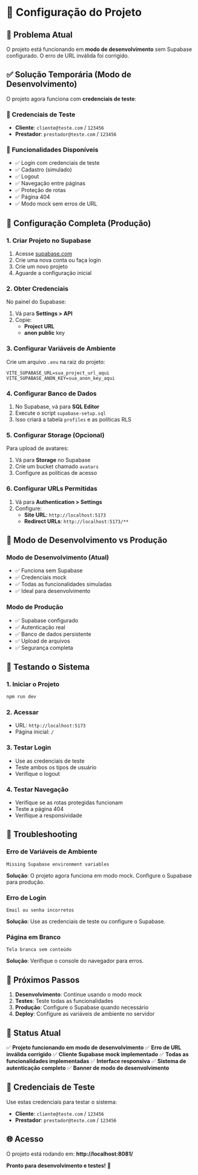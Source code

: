 # 🔧 Configuração do Projeto

## 🚨 Problema Atual
O projeto está funcionando em **modo de desenvolvimento** sem Supabase configurado. O erro de URL inválida foi corrigido.

## ✅ Solução Temporária (Modo de Desenvolvimento)

O projeto agora funciona com **credenciais de teste**:

### 🔑 Credenciais de Teste
- **Cliente**: `cliente@teste.com` / `123456`
- **Prestador**: `prestador@teste.com` / `123456`

### 🎯 Funcionalidades Disponíveis
- ✅ Login com credenciais de teste
- ✅ Cadastro (simulado)
- ✅ Logout
- ✅ Navegação entre páginas
- ✅ Proteção de rotas
- ✅ Página 404
- ✅ Modo mock sem erros de URL

## 🚀 Configuração Completa (Produção)

### 1. Criar Projeto no Supabase
1. Acesse [supabase.com](https://supabase.com)
2. Crie uma nova conta ou faça login
3. Crie um novo projeto
4. Aguarde a configuração inicial

### 2. Obter Credenciais
No painel do Supabase:
1. Vá para **Settings > API**
2. Copie:
   - **Project URL**
   - **anon public** key

### 3. Configurar Variáveis de Ambiente
Crie um arquivo `.env` na raiz do projeto:

```env
VITE_SUPABASE_URL=sua_project_url_aqui
VITE_SUPABASE_ANON_KEY=sua_anon_key_aqui
```

### 4. Configurar Banco de Dados
1. No Supabase, vá para **SQL Editor**
2. Execute o script `supabase-setup.sql`
3. Isso criará a tabela `profiles` e as políticas RLS

### 5. Configurar Storage (Opcional)
Para upload de avatares:
1. Vá para **Storage** no Supabase
2. Crie um bucket chamado `avatars`
3. Configure as políticas de acesso

### 6. Configurar URLs Permitidas
1. Vá para **Authentication > Settings**
2. Configure:
   - **Site URL**: `http://localhost:5173`
   - **Redirect URLs**: `http://localhost:5173/**`

## 🔄 Modo de Desenvolvimento vs Produção

### Modo de Desenvolvimento (Atual)
- ✅ Funciona sem Supabase
- ✅ Credenciais mock
- ✅ Todas as funcionalidades simuladas
- ✅ Ideal para desenvolvimento

### Modo de Produção
- ✅ Supabase configurado
- ✅ Autenticação real
- ✅ Banco de dados persistente
- ✅ Upload de arquivos
- ✅ Segurança completa

## 🧪 Testando o Sistema

### 1. Iniciar o Projeto
```bash
npm run dev
```

### 2. Acessar
- URL: `http://localhost:5173`
- Página inicial: `/`

### 3. Testar Login
- Use as credenciais de teste
- Teste ambos os tipos de usuário
- Verifique o logout

### 4. Testar Navegação
- Verifique se as rotas protegidas funcionam
- Teste a página 404
- Verifique a responsividade

## 🐛 Troubleshooting

### Erro de Variáveis de Ambiente
```
Missing Supabase environment variables
```
**Solução**: O projeto agora funciona em modo mock. Configure o Supabase para produção.

### Erro de Login
```
Email ou senha incorretos
```
**Solução**: Use as credenciais de teste ou configure o Supabase.

### Página em Branco
```
Tela branca sem conteúdo
```
**Solução**: Verifique o console do navegador para erros.

## 📝 Próximos Passos

1. **Desenvolvimento**: Continue usando o modo mock
2. **Testes**: Teste todas as funcionalidades
3. **Produção**: Configure o Supabase quando necessário
4. **Deploy**: Configure as variáveis de ambiente no servidor

## 🎉 Status Atual

✅ **Projeto funcionando em modo de desenvolvimento**
✅ **Erro de URL inválida corrigido**
✅ **Cliente Supabase mock implementado**
✅ **Todas as funcionalidades implementadas**
✅ **Interface responsiva**
✅ **Sistema de autenticação completo**
✅ **Banner de modo de desenvolvimento**

## 🔑 Credenciais de Teste

Use estas credenciais para testar o sistema:

- **Cliente**: `cliente@teste.com` / `123456`
- **Prestador**: `prestador@teste.com` / `123456`

## 🌐 Acesso

O projeto está rodando em: **http://localhost:8081/**

**Pronto para desenvolvimento e testes!** 🚀 